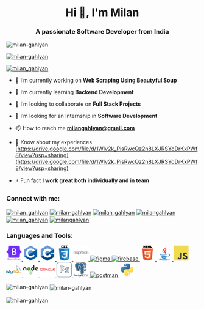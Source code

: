<h1 align="center">Hi 👋, I'm Milan</h1>
<h3 align="center">A passionate Software Developer from India</h3>

<p align="left"> <img src="https://komarev.com/ghpvc/?username=milan-gahlyan&label=Profile%20views&color=0e75b6&style=flat" alt="milan-gahlyan" /> </p>

<p align="left"> <a href="https://github.com/ryo-ma/github-profile-trophy"><img src="https://github-profile-trophy.vercel.app/?username=milan-gahlyan" alt="milan-gahlyan" /></a> </p>

<p align="left"> <a href="https://twitter.com/milan_gahlyan" target="blank"><img src="https://img.shields.io/twitter/follow/milan_gahlyan?logo=twitter&style=for-the-badge" alt="milan_gahlyan" /></a> </p>

- 🔭 I’m currently working on **Web Scraping Using Beautyful Soup**

- 🌱 I’m currently learning **Backend Development**

- 👯 I’m looking to collaborate on **Full Stack Projects**

- 🤝 I’m looking for an Internship in **Software Development**

- 📫 How to reach me **milangahlyan@gmail.com**

- 📄 Know about my experiences [https://drive.google.com/file/d/1Wlv2k_PisRwcQz2n8LXJRSYoDrKxPWf8/view?usp=sharing](https://drive.google.com/file/d/1Wlv2k_PisRwcQz2n8LXJRSYoDrKxPWf8/view?usp=sharing)

- ⚡ Fun fact **I work great both individually and in team**

<h3 align="left">Connect with me:</h3>
<p align="left">
<a href="https://twitter.com/milan_gahlyan" target="blank"><img align="center" src="https://raw.githubusercontent.com/rahuldkjain/github-profile-readme-generator/master/src/images/icons/Social/twitter.svg" alt="milan_gahlyan" height="30" width="40" /></a>
<a href="https://linkedin.com/in/milan-gahlyan" target="blank"><img align="center" src="https://raw.githubusercontent.com/rahuldkjain/github-profile-readme-generator/master/src/images/icons/Social/linked-in-alt.svg" alt="milan-gahlyan" height="30" width="40" /></a>
<a href="https://www.codechef.com/users/milan_gahlyan" target="blank"><img align="center" src="https://cdn.jsdelivr.net/npm/simple-icons@3.1.0/icons/codechef.svg" alt="milan_gahlyan" height="30" width="40" /></a>
<a href="https://www.hackerrank.com/milangahlyan" target="blank"><img align="center" src="https://raw.githubusercontent.com/rahuldkjain/github-profile-readme-generator/master/src/images/icons/Social/hackerrank.svg" alt="milangahlyan" height="30" width="40" /></a>
<a href="https://www.leetcode.com/milan_gahlyan" target="blank"><img align="center" src="https://raw.githubusercontent.com/rahuldkjain/github-profile-readme-generator/master/src/images/icons/Social/leet-code.svg" alt="milan_gahlyan" height="30" width="40" /></a>
<a href="https://auth.geeksforgeeks.org/user/milangahlyan" target="blank"><img align="center" src="https://raw.githubusercontent.com/rahuldkjain/github-profile-readme-generator/master/src/images/icons/Social/geeks-for-geeks.svg" alt="milangahlyan" height="30" width="40" /></a>
</p>

<h3 align="left">Languages and Tools:</h3>
<p align="left"> <a href="https://getbootstrap.com" target="_blank" rel="noreferrer"> <img src="https://raw.githubusercontent.com/devicons/devicon/master/icons/bootstrap/bootstrap-plain-wordmark.svg" alt="bootstrap" width="40" height="40"/> </a> <a href="https://www.cprogramming.com/" target="_blank" rel="noreferrer"> <img src="https://raw.githubusercontent.com/devicons/devicon/master/icons/c/c-original.svg" alt="c" width="40" height="40"/> </a> <a href="https://www.w3schools.com/cpp/" target="_blank" rel="noreferrer"> <img src="https://raw.githubusercontent.com/devicons/devicon/master/icons/cplusplus/cplusplus-original.svg" alt="cplusplus" width="40" height="40"/> </a> <a href="https://www.w3schools.com/css/" target="_blank" rel="noreferrer"> <img src="https://raw.githubusercontent.com/devicons/devicon/master/icons/css3/css3-original-wordmark.svg" alt="css3" width="40" height="40"/> </a> <a href="https://expressjs.com" target="_blank" rel="noreferrer"> <img src="https://raw.githubusercontent.com/devicons/devicon/master/icons/express/express-original-wordmark.svg" alt="express" width="40" height="40"/> </a> <a href="https://www.figma.com/" target="_blank" rel="noreferrer"> <img src="https://www.vectorlogo.zone/logos/figma/figma-icon.svg" alt="figma" width="40" height="40"/> </a> <a href="https://firebase.google.com/" target="_blank" rel="noreferrer"> <img src="https://www.vectorlogo.zone/logos/firebase/firebase-icon.svg" alt="firebase" width="40" height="40"/> </a> <a href="https://www.w3.org/html/" target="_blank" rel="noreferrer"> <img src="https://raw.githubusercontent.com/devicons/devicon/master/icons/html5/html5-original-wordmark.svg" alt="html5" width="40" height="40"/> </a> <a href="https://www.java.com" target="_blank" rel="noreferrer"> <img src="https://raw.githubusercontent.com/devicons/devicon/master/icons/java/java-original.svg" alt="java" width="40" height="40"/> </a> <a href="https://developer.mozilla.org/en-US/docs/Web/JavaScript" target="_blank" rel="noreferrer"> <img src="https://raw.githubusercontent.com/devicons/devicon/master/icons/javascript/javascript-original.svg" alt="javascript" width="40" height="40"/> </a> <a href="https://www.mysql.com/" target="_blank" rel="noreferrer"> <img src="https://raw.githubusercontent.com/devicons/devicon/master/icons/mysql/mysql-original-wordmark.svg" alt="mysql" width="40" height="40"/> </a> <a href="https://nodejs.org" target="_blank" rel="noreferrer"> <img src="https://raw.githubusercontent.com/devicons/devicon/master/icons/nodejs/nodejs-original-wordmark.svg" alt="nodejs" width="40" height="40"/> </a> <a href="https://www.oracle.com/" target="_blank" rel="noreferrer"> <img src="https://raw.githubusercontent.com/devicons/devicon/master/icons/oracle/oracle-original.svg" alt="oracle" width="40" height="40"/> </a> <a href="https://www.photoshop.com/en" target="_blank" rel="noreferrer"> <img src="https://raw.githubusercontent.com/devicons/devicon/master/icons/photoshop/photoshop-line.svg" alt="photoshop" width="40" height="40"/> </a> <a href="https://www.postgresql.org" target="_blank" rel="noreferrer"> <img src="https://raw.githubusercontent.com/devicons/devicon/master/icons/postgresql/postgresql-original-wordmark.svg" alt="postgresql" width="40" height="40"/> </a> <a href="https://postman.com" target="_blank" rel="noreferrer"> <img src="https://www.vectorlogo.zone/logos/getpostman/getpostman-icon.svg" alt="postman" width="40" height="40"/> </a> <a href="https://www.python.org" target="_blank" rel="noreferrer"> <img src="https://raw.githubusercontent.com/devicons/devicon/master/icons/python/python-original.svg" alt="python" width="40" height="40"/> </a> </p>

<p><img align="left" src="https://github-readme-stats.vercel.app/api/top-langs?username=milan-gahlyan&show_icons=true&locale=en&layout=compact" alt="milan-gahlyan" /></p>

<p>&nbsp;<img align="center" src="https://github-readme-stats.vercel.app/api?username=milan-gahlyan&show_icons=true&locale=en" alt="milan-gahlyan" /></p>

<p><img align="center" src="https://github-readme-streak-stats.herokuapp.com/?user=milan-gahlyan&" alt="milan-gahlyan" /></p>

